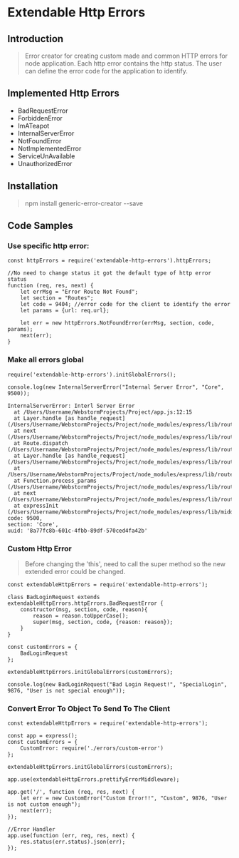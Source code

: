 # Extendable Http Errors

## Introduction

> Error creator for creating custom made and common HTTP errors for node application.
> Each http error contains the http status.
> The user can define the error code for the application to identify.

## Implemented Http Errors
* BadRequestError
* ForbiddenError
* ImATeapot
* InternalServerError
* NotFoundError
* NotImplementedError
* ServiceUnAvailable
* UnauthorizedError

## Installation

> npm install generic-error-creator --save

## Code Samples

### Use specific http error:
```
const httpErrors = require('extendable-http-errors').httpErrors;

//No need to change status it got the default type of http error status
function (req, res, next) {    
    let errMsg = "Error Route Not Found";
    let section = "Routes";
    let code = 9404; //error code for the client to identify the error
    let params = {url: req.url};
    
    let err = new httpErrors.NotFoundError(errMsg, section, code, params);
    next(err);
}

```

### Make all errors global
``` 
require('extendable-http-errors').initGlobalErrors();

console.log(new InternalServerError("Internal Server Error", "Core", 9500)); 
```

```
InternalServerError: Interl Server Error
  at /Users/Username/WebstormProjects/Project/app.js:12:15
  at Layer.handle [as handle_request] (/Users/Username/WebstormProjects/Project/node_modules/express/lib/router/layer.js:95:5)
  at next (/Users/Username/WebstormProjects/Project/node_modules/express/lib/router/route.js:131:13)
  at Route.dispatch (/Users/Username/WebstormProjects/Project/node_modules/express/lib/router/route.js:112:3)
  at Layer.handle [as handle_request] (/Users/Username/WebstormProjects/Project/node_modules/express/lib/router/layer.js:95:5)
  at /Users/Username/WebstormProjects/Project/node_modules/express/lib/router/index.js:277:22
  at Function.process_params (/Users/Username/WebstormProjects/Project/node_modules/express/lib/router/index.js:330:12)
  at next (/Users/Username/WebstormProjects/Project/node_modules/express/lib/router/index.js:271:10)
  at expressInit (/Users/Username/WebstormProjects/Project/node_modules/express/lib/middleware/init.js:33:5)
code: 9500,
section: 'Core',
uuid: '8a77fc8b-601c-4fbb-89df-570ced4fa42b'
```

### Custom Http Error
> Before changing the 'this',
> need to call the super method so the new extended error could be changed.
```
const extendableHttpErrors = require('extendable-http-errors');

class BadLoginRequest extends extendableHttpErrors.httpErrors.BadRequestError {
    constructor(msg, section, code, reason){
        reason = reason.toUpperCase();
        super(msg, section, code, {reason: reason});
    }
}

const customErrors = {
    BadLoginRequest
};

extendableHttpErrors.initGlobalErrors(customErrors);

console.log(new BadLoginRequest("Bad Login Request!", "SpecialLogin", 9876, "User is not special enough"));
```

### Convert Error To Object To Send To The Client
```
const extendableHttpErrors = require('extendable-http-errors');

const app = express();
const customErrors = {
    CustomError: require('./errors/custom-error')
};

extendableHttpErrors.initGlobalErrors(customErrors);

app.use(extendableHttpErrors.prettifyErrorMiddleware);

app.get('/', function (req, res, next) {
    let err = new CustomError("Custom Error!!", "Custom", 9876, "User is not custom enough");
    next(err);
});

//Error Handler
app.use(function (err, req, res, next) {
    res.status(err.status).json(err);
});
```